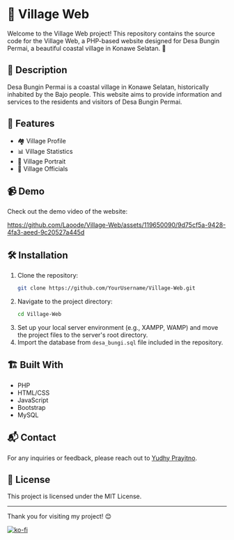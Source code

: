 # 🌴 Village Web

Welcome to the Village Web project! This repository contains the source code for the Village Web, a PHP-based website designed for Desa Bungin Permai, a beautiful coastal village in Konawe Selatan. 🌊

## 📜 Description

Desa Bungin Permai is a coastal village in Konawe Selatan, historically inhabited by the Bajo people. This website aims to provide information and services to the residents and visitors of Desa Bungin Permai.

## 🚀 Features

- 🏘️ Village Profile
- 📊 Village Statistics
- 📸 Village Portrait
- 👥 Village Officials

## 📹 Demo

Check out the demo video of the website:

https://github.com/Laoode/Village-Web/assets/119650090/9d75cf5a-9428-4fa3-aeed-9c20527a445d

## 🛠️ Installation

1. Clone the repository:
    ```bash
    git clone https://github.com/YourUsername/Village-Web.git
    ```
2. Navigate to the project directory:
    ```bash
    cd Village-Web
    ```
3. Set up your local server environment (e.g., XAMPP, WAMP) and move the project files to the server's root directory.
4. Import the database from `desa_bungi.sql` file included in the repository.


## 🏗️ Built With

- PHP
- HTML/CSS
- JavaScript
- Bootstrap
- MySQL


## 📬 Contact

For any inquiries or feedback, please reach out to [Yudhy Prayitno](email:yudhyprayitno567@gmail.com).

## 📄 License

This project is licensed under the MIT License.


---

Thank you for visiting my project! 😊

[![ko-fi](https://ko-fi.com/img/githubbutton_sm.svg)](https://ko-fi.com/H2H714OX25)
